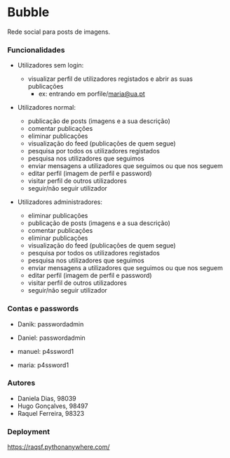 # Bubble

Rede social para posts de imagens.

### Funcionalidades
- Utilizadores sem login:
    - visualizar perfil de utilizadores registados e abrir as suas publicações
      - ex: entrando em porfile/maria@ua.pt


- Utilizadores normal:
  - publicação de posts (imagens e a sua descrição)
  - comentar publicações
  - eliminar publicações
  - visualização do feed (publicações de quem segue)
  - pesquisa por todos os utilizadores registados
  - pesquisa nos utilizadores que seguimos
  - enviar mensagens a utilizadores que seguimos ou que nos seguem
  - editar perfil (imagem de perfil e password)
  - visitar perfil de outros utilizadores
  - seguir/não seguir utilizador


- Utilizadores administradores:
  - eliminar publicações
  - publicação de posts (imagens e a sua descrição)
  - comentar publicações
  - eliminar publicações
  - visualização do feed (publicações de quem segue)
  - pesquisa por todos os utilizadores registados
  - pesquisa nos utilizadores que seguimos
  - enviar mensagens a utilizadores que seguimos ou que nos seguem
  - editar perfil (imagem de perfil e password)
  - visitar perfil de outros utilizadores
  - seguir/não seguir utilizador

### Contas e passwords
- Danik: passwordadmin

- Daniel: passwordadmin

- manuel: p4ssword1

- maria: p4ssword1

### Autores

- Daniela Dias, 98039
- Hugo Gonçalves, 98497
- Raquel Ferreira, 98323

### Deployment
https://raqsf.pythonanywhere.com/